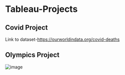 # Tableau-Projects

## Covid Project 
Link to dataset-https://ourworldindata.org/covid-deaths

## Olympics Project 
![image](https://user-images.githubusercontent.com/81099459/133222405-258ae1b0-bb5f-43ad-8b96-022b7ce13415.png)
